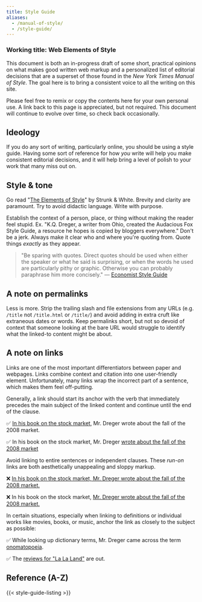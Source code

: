 ```yaml
---
title: Style Guide
aliases:
  - /manual-of-style/
  - /style-guide/
---
```


### Working title: Web Elements of Style

This document is both an in-progress draft of some short, practical opinions on what makes good written web markup and a personalized list of editorial decisions that are a superset of those found in the _New York Times Manual of Style_. The goal here is to bring a consistent voice to all the writing on this site.

Please feel free to remix or copy the contents here for your own personal use. A link back to this page is appreciated, but not required. This document will continue to evolve over time, so check back occasionally.


## Ideology

If you do any sort of writing, particularly online, you should be using a style guide. Having some sort of reference for how _you_ write will help you make consistent editorial decisions, and it will help bring a level of polish to your work that many miss out on.


## Style & tone

Go read "[The Elements of Style](https://en.wikipedia.org/wiki/The_Elements_of_Style)" by Strunk & White. Brevity and clarity are paramount. Try to avoid didactic language. Write with purpose.

Establish the context of a person, place, or thing without making the reader feel stupid. Ex. "K.Q. Dreger, a writer from Ohio, created the Audacious Fox Style Guide, a resource he hopes is copied by bloggers everywhere." Don't be a jerk. Always make it clear who and where you're quoting from. Quote things _exactly_ as they appear.

> "Be sparing with quotes. Direct quotes should be used when either the speaker or what he said is surprising, or when the words he used are particularly pithy or graphic. Otherwise you can probably paraphrase him more concisely." — [Economist Style Guide][esg]

[esg]:http://www.economist.com/style-guide/quotes

## A note on permalinks

Less is more. Strip the trailing slash and file extensions from any URLs (e.g. `/title` not `/title.html` or `/title/`) and avoid adding in extra cruft like extraneous dates or words. Keep permalinks short, but not so devoid of context that someone looking at the bare URL would struggle to identify what the linked-to content might be about. 

## A note on links

Links are one of the most important differentiators between paper and webpages. Links combine context and citation into one user-friendly element. Unfortunately, many links wrap the incorrect part of a sentence, which makes them feel off-putting. 

Generally, a link should start its anchor with the verb that immediately precedes the main subject of the linked content and continue until the end of the clause.

✅ [In his book on the stock market](#), Mr. Dreger wrote about the fall of the 2008 market.

✅ In his book on the stock market, Mr. Dreger [wrote about the fall of the 2008 market](#)

Avoid linking to entire sentences or independent clauses. These _run-on_ links are both aesthetically unappealing and sloppy markup.

❌ [In his book on the stock market, Mr. Dreger wrote about the fall of the 2008 market.](#)

❌ In his book on the stock market, [Mr. Dreger wrote about the fall of the 2008 market.](#)

In certain situations, especially when linking to definitions or individual works like movies, books, or music, anchor the link as closely to the subject as possible: 

✅ While looking up dictionary terms, Mr. Dreger came across the term [onomatopoeia](#).

✅ The [reviews for "La La Land"](#) are out.

## Reference (A-Z)

{{< style-guide-listing >}}
